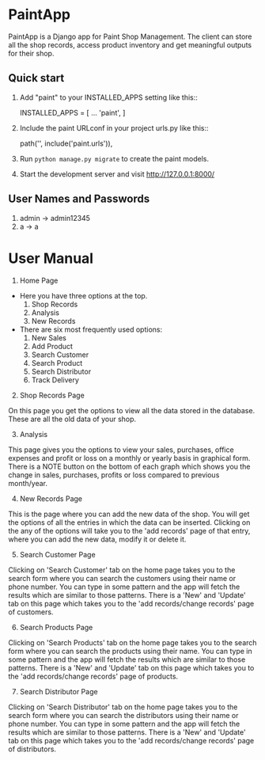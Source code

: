 
PaintApp
=====

PaintApp is a Django app for Paint Shop Management. The client
can store all the shop records, access product inventory and get 
meaningful outputs for their shop.


Quick start
-----------

1. Add "paint" to your INSTALLED_APPS setting like this::

    INSTALLED_APPS = [
        ...
        'paint',
    ]

2. Include the paint URLconf in your project urls.py like this::

    path('', include('paint.urls')),

3. Run ``python manage.py migrate`` to create the paint models.

4. Start the development server and visit http://127.0.0.1:8000/


User Names and Passwords
-----------------------
1. admin -> admin12345
2. a -> a



User Manual
============

1. Home Page
* Here you have three options at the top. 
    1. Shop Records
    2. Analysis
    3. New Records
* There are six most frequently used options:
    1. New Sales
    2. Add Product
    3. Search Customer
    4. Search Product
    5. Search Distributor
    6. Track Delivery
    
    
2. Shop Records Page

On this page you get the options to view all the data stored in 
the database. These are all the old data of your shop.


3. Analysis

This page gives you the options to view your sales, purchases, office expenses
and profit or loss on a monthly or yearly basis in graphical form.
There is a NOTE button on the bottom of each graph which shows you the change in 
sales, purchases, profits or loss compared to previous month/year.


4. New Records Page

This is the page where you can add the new data of the shop. You will get the
options of all the entries in which the data can be inserted. Clicking on the 
any of the options will take you to the 'add records' page of that entry, where
you can add the new data, modify it or delete it.


5. Search Customer Page

Clicking on 'Search Customer' tab on the home page takes you to the search form
where you can search the customers using their name or phone number. You can type in 
some pattern and the app will fetch the results which are similar to those patterns.
There is a 'New' and 'Update' tab on this page which takes you to the 'add records/change records'
page of customers.


6. Search Products Page

Clicking on 'Search Products' tab on the home page takes you to the search form
where you can search the products using their name. You can type in 
some pattern and the app will fetch the results which are similar to those patterns.
There is a 'New' and 'Update' tab on this page which takes you to the 'add records/change records'
page of products.


7. Search Distributor Page

Clicking on 'Search Distributor' tab on the home page takes you to the search form
where you can search the distributors using their name or phone number. You can type in 
some pattern and the app will fetch the results which are similar to those patterns.
There is a 'New' and 'Update' tab on this page which takes you to the 'add records/change records'
page of distributors.
